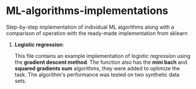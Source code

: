 # ML-algorithms-implementations
Step-by-step implementation of individual ML algorithms along with a comparison of operation with the ready-made implementation from sklearn

1. **Logistic regression**:

   This file contains an example implementation of logistic regression using the **gradient descent method**. The function also has the **mini bach** and **squared gradients sum** algorithms, they were added to optimize the task. The algorithm's performance was tested on two synthetic data sets.


